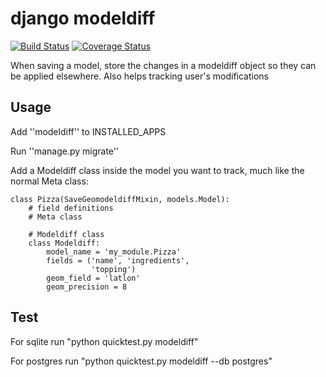 django modeldiff
================

[![Build Status](https://travis-ci.org/manelclos/modeldiff.svg?branch=master)](https://travis-ci.org/manelclos/modeldiff)
[![Coverage Status](https://coveralls.io/repos/github/manelclos/modeldiff/badge.svg?branch=master)](https://coveralls.io/github/manelclos/modeldiff?branch=master)

When saving a model, store the changes in a modeldiff object so they can be applied elsewhere. Also helps tracking user's modifications

Usage
-----

Add ''modeldiff'' to INSTALLED_APPS

Run ''manage.py migrate''

Add a Modeldiff class inside the model you want to track, much like the normal Meta class:

```
class Pizza(SaveGeomodeldiffMixin, models.Model):
    # field definitions
    # Meta class

    # Modeldiff class
    class Modeldiff:
        model_name = 'my_module.Pizza'
        fields = ('name', 'ingredients',
                  'topping')
        geom_field = 'latlon'
        geom_precision = 8
````

Test
-----

For sqlite run "python quicktest.py modeldiff"

For postgres run "python quicktest.py modeldiff --db postgres"
